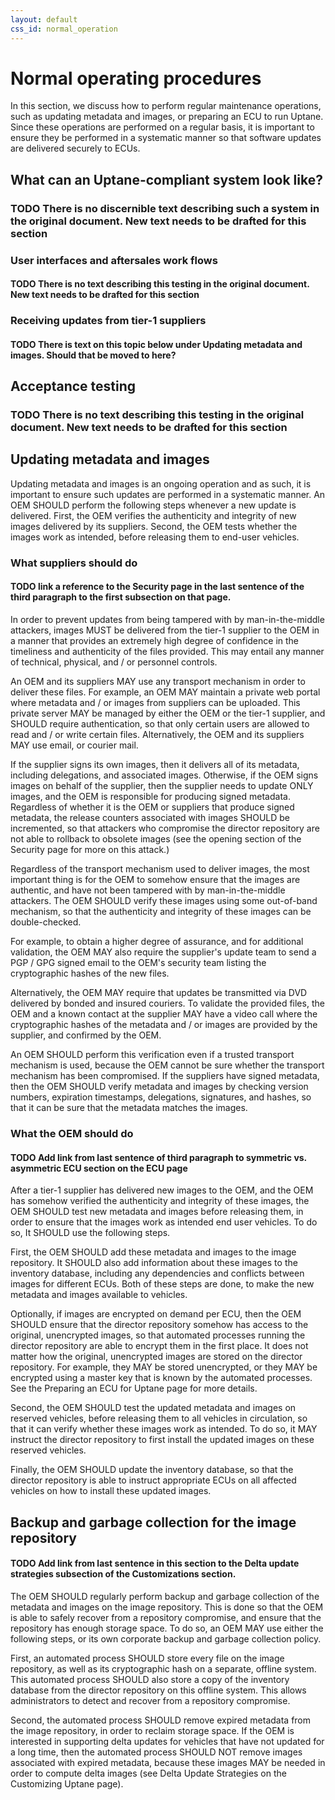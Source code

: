 ```yaml
---
layout: default
css_id: normal_operation
---
```


# Normal operating procedures
In this section, we discuss how to perform regular maintenance operations, such as updating metadata and images, or preparing an ECU to run Uptane. Since these operations are performed on a regular basis, it is important to ensure they be performed  in a systematic manner so that software updates are delivered securely to ECUs.

## What can an Uptane-compliant system look like?

### TODO There is no discernible text describing such a system in the original document. New text needs to be drafted for this section

### User interfaces and aftersales work flows

#### TODO There is no text describing this testing in the original document. New text needs to be drafted for this section

### Receiving updates from tier-1 suppliers

#### TODO There is text on this topic below under Updating metadata and images. Should that be moved to here?

## Acceptance testing

### TODO There is no text describing this testing in the original document. New text needs to be drafted for this section

## Updating metadata and images

Updating metadata and images is an ongoing operation and as such, it is important to ensure such updates are performed in a systematic manner. An OEM SHOULD perform the following steps whenever a new update is delivered. First, the OEM verifies the authenticity and integrity of new images delivered by its suppliers. Second, the OEM tests whether the images work as intended, before releasing them to end-user vehicles.

### What suppliers should do

#### TODO link a reference to the Security page in the last sentence of the third paragraph to the first subsection on that page.

In order to prevent updates from being tampered with by man-in-the-middle attackers, images MUST be delivered from the tier-1 supplier to the OEM in a manner that provides an extremely high degree of confidence in the timeliness and authenticity of the files provided. This may entail any manner of technical, physical, and / or personnel controls.

An OEM and its suppliers MAY use any transport mechanism in order to deliver these files.
For example, an OEM MAY maintain a private web portal where metadata and / or images from suppliers can be uploaded. This private server MAY be managed by either the OEM or the tier-1 supplier, and SHOULD require authentication, so that only certain users are allowed to read and / or write certain files. Alternatively, the OEM and its suppliers MAY use email, or courier mail.

If the supplier signs its own images, then it delivers all of its metadata, including delegations, and associated images. Otherwise, if the OEM signs images on behalf of the supplier, then the supplier needs to update ONLY images, and the OEM is responsible for producing signed metadata. Regardless of whether it is the OEM or suppliers that produce signed metadata, the release counters associated with images SHOULD be incremented, so that attackers who compromise the director repository are not able to rollback to obsolete images (see the opening section of the Security page for more on this attack.)

Regardless of the transport mechanism used to deliver images, the most important thing is for the OEM to somehow ensure that the images are authentic, and have not been tampered with by man-in-the-middle attackers. The OEM SHOULD verify these images using some out-of-band mechanism, so that the authenticity and integrity of these images can be double-checked.

For example, to obtain a higher degree of assurance, and for additional validation, the OEM MAY also require the supplier's update team to send a PGP / GPG signed email to the OEM's security team listing the cryptographic hashes of the new files.

Alternatively, the OEM MAY require that updates be transmitted via DVD delivered by bonded and insured couriers. To validate the provided files, the OEM and a known contact at the supplier MAY have a video call where the cryptographic hashes of the metadata and / or images are provided by the supplier, and confirmed by the OEM.

An OEM SHOULD perform this verification even if a trusted transport mechanism is used, because the OEM cannot be sure whether the transport mechanism has been compromised. If the suppliers have signed metadata, then the OEM SHOULD verify metadata and images by checking version numbers, expiration timestamps, delegations, signatures, and hashes, so that it can be sure that the metadata matches the images.

### What the OEM should do

#### TODO Add link from last sentence of third paragraph to symmetric vs. asymmetric ECU section on the ECU page

After a tier-1 supplier has delivered new images to the OEM, and the OEM has somehow verified the authenticity and integrity of these images, the OEM SHOULD test new metadata and images before releasing them, in order to ensure that the images work as intended end user vehicles. To do so, It SHOULD use the following steps.

First, the OEM SHOULD add these metadata and images to the image repository. It SHOULD also add information about these images to the inventory database, including any dependencies and conflicts between images for different ECUs. Both of these steps are done, to  make  the new metadata and images available to vehicles.

Optionally, if images are encrypted on demand per ECU, then the OEM SHOULD ensure that the director repository somehow has access to the original, unencrypted images, so that automated processes running the director repository are able to encrypt them in the first place. It does not matter how the original, unencrypted images are stored on the director repository. For example, they MAY be stored unencrypted, or they MAY be encrypted using a master key that is known by the automated processes. See the Preparing an ECU for Uptane page for more details.

Second, the OEM SHOULD test the updated metadata and images on reserved vehicles, before releasing them to all vehicles in circulation, so that it can verify whether these images work as intended. To do so, it MAY instruct the director repository to first install the updated images on these reserved vehicles.

Finally, the OEM SHOULD update the inventory database, so that the director repository is able to instruct appropriate ECUs on all affected vehicles on how to install these updated images.

## Backup and garbage collection for the image repository

#### TODO Add link from last sentence in this section to the Delta update strategies subsection of the Customizations section.

The OEM SHOULD regularly perform backup and garbage collection of the metadata and images on the image repository. This is done so that the OEM is able to safely recover from a repository compromise, and ensure that the repository has enough storage space. To do so, an OEM MAY use either the following steps, or its own corporate backup and garbage collection policy.

First, an automated process SHOULD store every file on the image repository, as well as its cryptographic hash on a separate, offline system. This automated process SHOULD also store a copy of the inventory database from the director repository on this offline system. This allows administrators to detect and recover from a repository compromise.

Second, the automated process SHOULD remove expired metadata from the image repository, in order to reclaim storage space. If the OEM is interested in supporting delta updates for vehicles that have not updated for a long time, then the automated process SHOULD NOT remove images associated with expired metadata, because these images MAY be needed in order to compute delta images (see Delta Update Strategies on the Customizing Uptane page).
